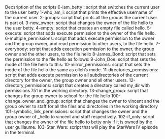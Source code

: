 Decsription of the scripts
0-iam_betty : script that switches the current user to the user betty
1-who_am_i: script that prints the effective username of the current user.
2-groups: script that prints all the groups the current user is part of.
3-new_owner: script that changes the owner of the file hello to the user betty.
4-empty: script that creates an empty file called hello.
5-execute: script that adds execute permission to the owner of the file hello.
6-multiple_permissions: script that adds execute permission to the owner and the group owner, and read permission to other users, to the file hello.
7-everybody: script that adds execution permission to the owner, the group owner and the other users, to the file hello
8-James_Bond: script that sets the permission to the file hello as follows:
9-John_Doe: script that sets the mode of the file hello to this:
10-mirror_permissions: script that sets the mode of the file hello the same as olleh’s mode.
11-directories_permissions: script that adds execute permission to all subdirectories of the current directory for the owner, the group owner and all other users.
12-directory_permissions: script that creates a directory called my_dir with permissions 751 in the working directory.
13-change_group: script that changes the group owner to school for the file hello
100-change_owner_and_group: script that changes the owner to vincent and the group owner to staff for all the files and directories in the working directory
101-symbolic_link_permissions: script that changes the owner and the group owner of _hello to vincent and staff respectively.
102-if_only: script that changes the owner of the file hello to betty only if it is owned by the user guillaume.
103-Star_Wars: script that will play the StarWars IV episode in the terminal.

